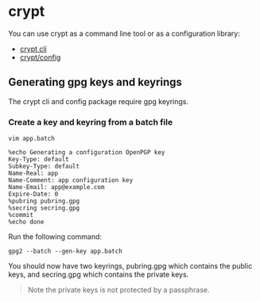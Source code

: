 # crypt

You can use crypt as a command line tool or as a configuration library:

* [crypt cli](bin/crypt)
* [crypt/config](config)

## Generating gpg keys and keyrings

The crypt cli and config package require gpg keyrings. 

### Create a key and keyring from a batch file

```
vim app.batch
```

```
%echo Generating a configuration OpenPGP key
Key-Type: default
Subkey-Type: default
Name-Real: app
Name-Comment: app configuration key
Name-Email: app@example.com
Expire-Date: 0
%pubring pubring.gpg
%secring secring.gpg
%commit
%echo done
```

Run the following command:

```
gpg2 --batch --gen-key app.batch
```

You should now have two keyrings, pubring.gpg which contains the public keys, and secring.gpg which contains the private keys.

> Note the private keys is not protected by a passphrase.

